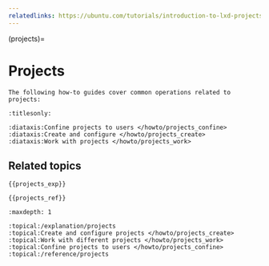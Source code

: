 ```yaml
---
relatedlinks: https://ubuntu.com/tutorials/introduction-to-lxd-projects
---
```


(projects)=
# Projects

```{only} diataxis
The following how-to guides cover common operations related to projects:
```

```{filtered-toctree}
:titlesonly:

:diataxis:Confine projects to users </howto/projects_confine>
:diataxis:Create and configure </howto/projects_create>
:diataxis:Work with projects </howto/projects_work>
```

## Related topics

```{only} diataxis
{{projects_exp}}

{{projects_ref}}
```

```{filtered-toctree}
:maxdepth: 1

:topical:/explanation/projects
:topical:Create and configure projects </howto/projects_create>
:topical:Work with different projects </howto/projects_work>
:topical:Confine projects to users </howto/projects_confine>
:topical:/reference/projects
```

